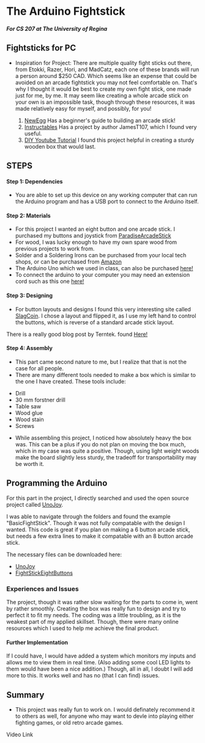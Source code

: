 # The Arduino Fightstick
##### For CS 207 at The University of Regina

## Fightsticks for PC


- Inspiration for Project:
There are multiple quality fight sticks out there, from Etokki, Razer, Hori, and MadCatz, each one of these brands will run a person around $250 CAD. Which seems like an expense that could be avoided on an arcade fightstick you may not feel comfortable on. That's why I thought it would be best to create my own fight stick, one made just for me, by me.
It may seem like creating a whole arcade stick on your own is an impossible task, though through these resources, it was made relatively easy for myself, and possibly, for you!

  1. [NewEgg](https://www.newegg.com/insider/so-you-want-to-build-an-arcade-stick/) Has a beginner's guide to building an arcade stick!
  2. [Instructables](https://www.instructables.com/Arduino-FightStick/) Has a project by author JamesT107, which I found very useful.
  3. [DIY Youtube Tutorial](https://www.youtube.com/watch?v=L9NYNwv0HYk) I found this project helpful in creating a sturdy wooden box that would last.



## STEPS
#### Step 1: Dependencies
- You are able to set up this device on any working computer that can run the Arduino program and has a USB port to connect to the Arduino itself.

#### Step 2: Materials
- For this project I wanted an eight button and one arcade stick. I purchased my buttons and joystick from [ParadiseArcadeStick](https://paradisearcadeshop.com/)
- For wood, I was lucky enough to have my own spare wood from previous projects to work from.
- Solder and a Soldering Irons can be purchased from your local tech shops, or can be purchased from [Amazon](https://www.amazon.ca/)
- The Arduino Uno which we used in class, can also be purchased [here!](https://store.arduino.cc/usa/)
- To connect the arduino to your computer you may need an extension cord such as this one [here!](https://www.newegg.com/black-startech-1-ft-usb-2-0/p/N82E16812200477)

#### Step 3: Designing
- For button layouts and designs I found this very interesting site called [SlagCoin](http://slagcoin.com/joystick/layout.html).
  I chose a layout and flipped it, as I use my left hand to control the buttons, which is reverse of a standard arcade stick    layout.

There is a really good blog post by Terntek. found [Here!](http://terntek.com/blog/blog/2017/08/01/how-to-build-an-arcade-stick-for-pc-or-retropie/)

#### Step 4: Assembly
- This part came second nature to me, but I realize that that is not the case for all people.
- There are many different tools needed to make a box which is similar to the one I have created. These tools include:
* Drill
* 30 mm forstner drill
* Table saw
* Wood glue
* Wood stain
* Screws
- While assembling this project, I noticed how absolutely heavy the box was. This can be a plus if you do not plan on moving the box much, which in my case was quite a positive. Though, using light weight woods make the board slightly less sturdy, the tradeoff for transportability may be worth it.


## Programming the Arduino
For this part in the project, I directly searched and used the open source project called [UnoJoy](https://code.google.com/archive/p/unojoy/downloads).

I was able to navigate through the folders and found the example "BasicFightStick". Though it was not fully compatable with the design I wanted. This code is great if you plan on making a 6 button arcade stick, but needs a few extra lines to make it compatable with an 8 button arcade stick.

The necessary files can be downloaded here:
* [UnoJoy](https://github.com/Daresei/CS207/blob/main/UnoJoy.h)
* [FightStickEightButtons](https://github.com/Daresei/CS207/blob/main/FightStickEightButtons.ino)


### Experiences and Issues
  The project, though it was rather slow waiting for the parts to come in, went by rather smoothly. Creating the box was really fun to design and try to perfect it to fit my needs. The coding was a little troubling, as it is the weakest part of my applied skillset. Though, there were many online resources which I used to help me achieve the final product.
  
#### Further Implementation
  If I could have, I would have added a system which monitors my inputs and allows me to view them in real time. (Also adding some cool LED lights to them would have been a nice addition.) Though, all in all, I doubt I will add more to this. It works well and has no (that I can find) issues.

## Summary
- This project was really fun to work on. I would definately recommend it to others as well, for anyone who may want to devle into playing either fighting games, or old retro arcade games.


Video Link
